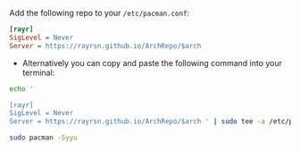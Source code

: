 Add the following repo to your `/etc/pacman.conf`:

```ini
[rayr]
SigLevel = Never
Server = https://rayrsn.github.io/ArchRepo/$arch
```

* Alternatively you can copy and paste the following command into your terminal:
```bash
echo '

[rayr]
SigLevel = Never
Server = https://rayrsn.github.io/ArchRepo/$arch ' | sudo tee -a /etc/pacman.conf

sudo pacman -Syyu
```